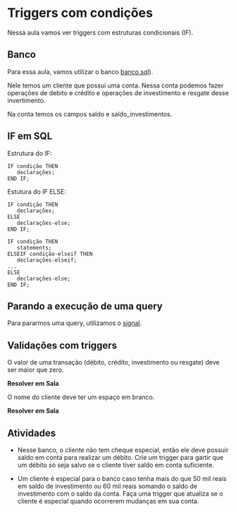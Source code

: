 # Triggers com condições

Nessa aula vamos ver triggers com estruturas condicionais (IF).

## Banco

Para essa aula, vamos utilizar o banco [banco.sql](./sql/banco.sql)).

Nele temos um cliente que possui uma conta. Nessa conta podemos fazer operações de debito e crédito e operações de investimento e resgate desse invertimento.

Na conta temos os campos saldo e saldo_investimentos.

## IF em SQL

Estrutura do IF:

```
IF condição THEN 
   declarações;
END IF;
```

Estutura do IF ELSE:


```
IF condição THEN
   declarações;
ELSE
   declarações-else;
END IF;
```


```
IF condição THEN
   statements;
ELSEIF condição-elseif THEN
   declarações-elseif;
...
ELSE
   declarações-else;
END IF;
```

## Parando a execução de uma query

Para pararmos uma query, utilizamos o [signal](https://dev.mysql.com/doc/refman/8.0/en/signal.html).


## Validações com triggers

O valor de uma transação (débito, crédito, investimento ou resgate) deve ser maior que zero. 

**Resolver em Sala**

O nome do cliente deve ter um espaço em branco.

**Resolver em Sala**

## Atividades

* Nesse banco, o cliente não tem cheque especial, então ele deve possuir saldo em conta para realizar um débito. Crie um trigger para gartir que um débito só seja salvo se o cliente tiver saldo em conta suficiente.

* Um cliente é especial para o banco caso tenha mais do que 50 mil reais em saldo de investimento ou 60 mil reais somando o saldo de investimento com o saldo da conta. Faça uma trigger que atualiza se o cliente é especial quando ocorrerem mudanças em sua conta.


